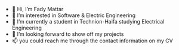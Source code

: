 - 👋 Hi, I’m Fady Mattar
- 👀 I’m interested in Software & Electric Engineering
- 🌱 I’m currently a student in Technion-Haifa studying Electrical Engineering
- 💞️ I’m looking forward to show off my projects 
- 📫 you could reach me through the contact information on my CV

<!---
FadyMattar/FadyMattar is a ✨ special ✨ repository because its `README.md` (this file) appears on your GitHub profile.
You can click the Preview link to take a look at your changes.
--->
